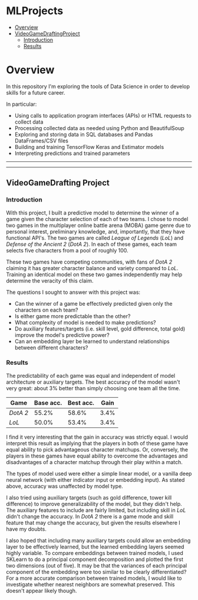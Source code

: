 # MLProjects

- [Overview](https://github.com/JoshEZiegler/MLProjects/edit/master/README.md#Overview)
- [VideoGameDraftingProject](https://github.com/JoshEZiegler/MLProjects/edit/master/README.md#VideoGameDraftingProject)
  - [Introduction](https://github.com/JoshEZiegler/MLProjects/edit/master/README.md#Introduction)
  - [Results](https://github.com/JoshEZiegler/MLProjects/edit/master/README.md#Results)


# Overview

In this repository I'm exploring the tools of Data Science in order to develop skills for a future career.

In particular:
* Using calls to application program interfaces (APIs) or HTML requests to collect data
* Processing collected data as needed using Python and BeautifulSoup
* Exploring and storing data in SQL databases and Pandas DataFrames/CSV files
* Building and training TensorFlow Keras and Estimator models
* Interpreting predictions and trained parameters
---
---
## VideoGameDrafting Project
### Introduction
With this project, I built a predictive model to determine the winner of a game given the character selection of each of two teams. I chose to model two games in the multiplayer online battle arena (MOBA) game genre due to personal interest, preliminary knowledge, and, importantly, that they have functional API's. The two games are called *League of Legends* (*LoL*) and *Defense of the Ancient 2* (*DotA 2*). In each of these games, each team selects five characters from a pool of roughly 100. 

These two games have competing communities, with fans of *DotA 2* claiming it has greater character balance and variety compared to *LoL*. Training an identical model on these two games independently may help determine the veracity of this claim.

The questions I sought to answer with this project was:
* Can the winner of a game be effectively predicted given only the characters on each team?
* Is either game more predictable than the other?
* What complexity of model is needed to make predictions?
* Do auxiliary features/targets (i.e. skill level, gold difference, total gold) improve the model's predictive power?
* Can an embedding layer be learned to understand relationships between different characters?

### Results
The predictability of each game was equal and independent of model architecture or auxiliary targets. The best accuracy of the model wasn't very great: about 3% better than simply choosing one team all the time.

|   Game   | Base acc. | Best acc. | Gain |
| -------- | --------- | --------- | ---- |
| *DotA 2* | 55.2%     | 58.6%     | 3.4% |
| *LoL*    | 50.0%     | 53.4%     | 3.4% |

I find it very interesting that the gain in accuracy was strictly equal. I would interpret this result as implying that the players in both of these game have equal ability to pick advantageous character matchups. Or, conversely, the players in these games have equal ability to overcome the advantages and disadvantages of a character matchup through their play within a match.

The types of model used were either a simple linear model, or a vanilla deep neural network (with either indicator input or embedding input). As stated above, accuracy was unaffected by model type.

I also tried using auxiliary targets (such as gold difference, tower kill difference) to improve generalizability of the model, but they didn't help. The auxiliary features to include are fairly limited, but including skill in *LoL* didn't change the accuracy. In *DotA 2* there is a game mode and skill feature that may change the accuracy, but given the results elsewhere I have my doubts.

I also hoped that including many auxiliary targets could allow an embedding layer to be effectively learned, but the learned embedding layers seemed highly variable. To compare embeddings between trained models, I used SKLearn to do a principal component decomposition and plotted the first two dimensions (out of five). It may be that the variances of each principal component of the embedding were too similar to be clearly differentiated? For a more accurate comparison between trained models, I would like to investigate whether nearest neighbors are somewhat preserved. This doesn't appear likely though.
